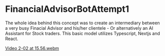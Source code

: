 # FinancialAdvisorBotAttempt1
The whole idea behind this concept was to create an intermediary between a very busy Finacial Advisor and his/her clientele - Or alternatively an AI Assistant for Stock traders. This basic model utilizes Typescript, Nextjs and React.

[Video 2-02 at 15.56.webm](https://github.com/user-attachments/assets/fba158e3-ea43-41c7-9b47-5e2d11a23e27)
